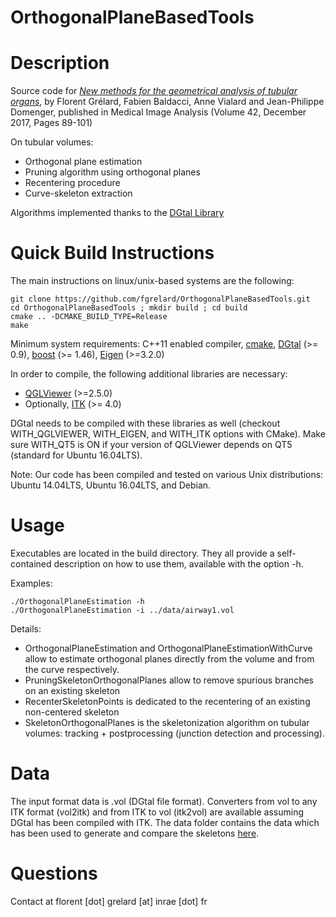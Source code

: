 # OrthogonalPlaneBasedTools

Description
===========
Source code for [*New methods for the geometrical analysis of tubular organs*](https://www.sciencedirect.com/science/article/pii/S1361841517301226?via%3Dihub), by Florent Grélard, Fabien Baldacci, Anne Vialard and Jean-Philippe Domenger, published in Medical Image Analysis (Volume 42, December 2017, Pages 89-101) 

On tubular volumes:

* Orthogonal plane estimation
* Pruning algorithm using orthogonal planes
* Recentering procedure
* Curve-skeleton extraction

Algorithms implemented thanks to the [DGtal Library](http://dgtal.org/)



Quick Build Instructions
========================
The main instructions on linux/unix-based systems are the following:

```shell
git clone https://github.com/fgrelard/OrthogonalPlaneBasedTools.git
cd OrthogonalPlaneBasedTools ; mkdir build ; cd build
cmake .. -DCMAKE_BUILD_TYPE=Release
make
```

Minimum system requirements: C++11 enabled compiler, [cmake](http://cmake.org), [DGtal](http://dgtal.org/) (>= 0.9), [boost](http://boost.org) (>= 1.46), [Eigen](http://eigen.tuxfamily.org/index.php?title=Main_Page) (>=3.2.0)

In order to compile, the following additional libraries are necessary:
* [QGLViewer](http://libqglviewer.com/) (>=2.5.0)
* Optionally, [ITK](https://itk.org/) (>= 4.0)

DGtal needs to be compiled with these libraries as well (checkout WITH_QGLVIEWER, WITH_EIGEN, and WITH_ITK options with CMake). 
Make sure WITH_QT5 is ON if your version of QGLViewer depends on QT5 (standard for Ubuntu 16.04LTS).

Note: Our code has been compiled and tested on various Unix distributions: Ubuntu 14.04LTS, Ubuntu 16.04LTS, and Debian.


Usage
========================
Executables are located in the build directory. 
They all provide a self-contained description on how to use them, available with the option -h.

Examples:
```shell
./OrthogonalPlaneEstimation -h
./OrthogonalPlaneEstimation -i ../data/airway1.vol
```
Details:
* OrthogonalPlaneEstimation and OrthogonalPlaneEstimationWithCurve allow to estimate orthogonal planes directly from the volume and from the curve respectively.
* PruningSkeletonOrthogonalPlanes allow to remove spurious branches on an existing skeleton
* RecenterSkeletonPoints is dedicated to the recentering of an existing non-centered skeleton
* SkeletonOrthogonalPlanes is the skeletonization algorithm on tubular volumes: tracking + postprocessing (junction detection and processing).


Data
========================
The input format data is .vol (DGtal file format). Converters from vol to any ITK format (vol2itk) and from ITK to vol (itk2vol) are available assuming DGtal has been compiled with ITK.
The data folder contains the data which has been used to generate and compare the skeletons [here](https://fgrelard.github.io/OrthogonalPlaneBasedTools).

Questions
========================
Contact at florent [dot] grelard [at] inrae [dot] fr

